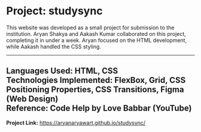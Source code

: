 # Project: studysync
This website was developed as a small project for submission to the institution.
Aryan Shakya and Aakash Kumar collaborated on this project, completing it in under a week. Aryan focused on the HTML development, while Aakash handled the CSS styling.

---
**Languages Used:** HTML, CSS  
**Technologies Implemented:** FlexBox, Grid, CSS Positioning Properties, CSS Transitions, Figma (Web Design)  
**Reference:** Code Help by Love Babbar (YouTube)
---
**Project Link:** https://aryanaryawart.github.io/studysync/
